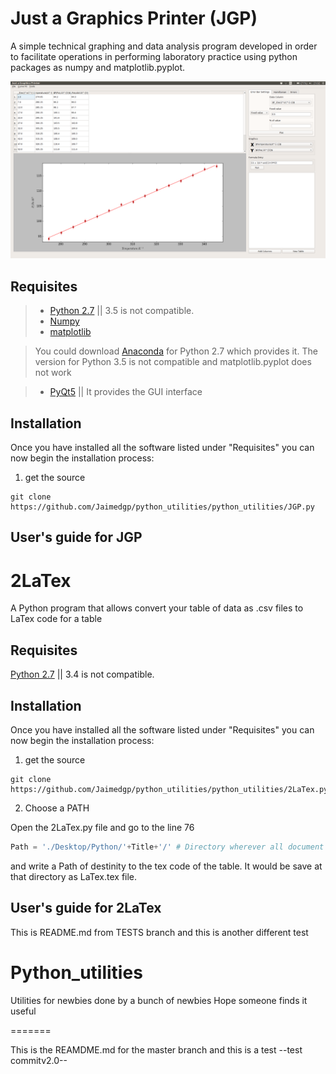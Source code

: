 
# Just a Graphics Printer (JGP)

  A simple technical graphing and data analysis program developed in order to facilitate operations in performing laboratory practice using python packages as numpy and matplotlib.pyplot.
  
  ![alt text](Photos/Screenshot_JGP.png "Logo Title Text 1")
  
## Requisites
  
>* [Python 2.7](https://www.python.org/download/releases/2.7/) || 3.5 is not compatible.
>* [Numpy](http://www.numpy.org/) 
>* [matplotlib](http://matplotlib.org/) 

> You could download [Anaconda](https://www.continuum.io/downloads) for Python 2.7 which provides it. The version for Python 3.5 is not compatible and matplotlib.pyplot does not work

>* [PyQt5](https://www.riverbankcomputing.com/software/pyqt/download5) || It provides the GUI interface

## Installation

Once you have installed all the software listed under "Requisites" you can now begin the installation process:

1. get the source

```
git clone https://github.com/Jaimedgp/python_utilities/python_utilities/JGP.py
```
  
## User's guide for JGP

# 2LaTex

  A Python program that allows convert your table of data as .csv files to LaTex code for a table
  
## Requisites
  
[Python 2.7](https://www.python.org/download/releases/2.7/) || 3.4 is not compatible.

## Installation

Once you have installed all the software listed under "Requisites" you can now begin the installation process:

1. get the source

```
git clone https://github.com/Jaimedgp/python_utilities/python_utilities/2LaTex.py
```

2. Choose a PATH
 
  Open the 2LaTex.py file and go to the line 76 
  ```python
  Path = './Desktop/Python/'+Title+'/' # Directory wherever all document will be saved
  ```
  
  and write a Path of destinity to the tex code of the table. It would be save at that directory as LaTex.tex file.

  
## User's guide for 2LaTex

This is README.md from TESTS branch and this is another different test

Python_utilities
=============================

Utilities for newbies done by a bunch of newbies
Hope someone finds it useful

=======

This is the REAMDME.md for the master branch and this is a test
--test commitv2.0--

